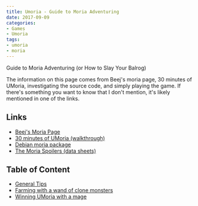 ```yaml
---
title: Umoria - Guide to Moria Adventuring
date: 2017-09-09
categories:
- Games
- Umoria
tags:
- umoria
- moria
---
```


Guide to Moria Adventuring (or How to Slay Your Balrog)

The information on this page comes from Beej's moria page, 30 minutes of UMoria,
investigating the source code, and simply playing the game.
If there's something you want to know that I don't mention, it's likely
mentioned in one of the links.

## Links
* [Beej's Moria Page](https://beej.us/moria/)
* [30 minutes of UMoria (walkthrough)](https://www.youtube.com/user/30minutesofUMoria/videos?sort=da&view=0&flow=grid)
* [Debian moria package](https://packages.debian.org/stable/moria)
* [The Moria Spoilers (data sheets)](https://www.beej.us/moria/mmspoilers/index.html)

## Table of Content
* [General Tips](https://iix.se/posts/153/)
* [Farming with a wand of clone monsters](https://iix.se/posts/154/)
* [Winning UMoria with a mage](https://iix.se/posts/155/)
